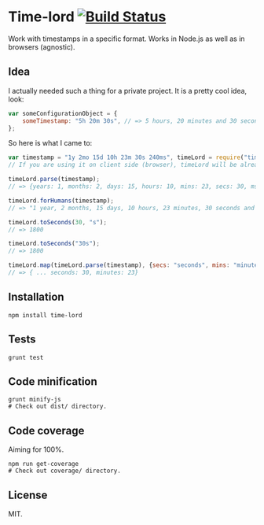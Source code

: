 # Time-lord [![Build Status](https://travis-ci.org/bound1ess/time-lord.svg?branch=master)](https://travis-ci.org/bound1ess/time-lord)

Work with timestamps in a specific format. Works in Node.js as well as in browsers (agnostic).

## Idea

I actually needed such a thing for a private project. It is a pretty cool idea, look:

```JavaScript
var someConfigurationObject = {
    someTimestamp: "5h 20m 30s", // => 5 hours, 20 minutes and 30 seconds (ago).
};
```

So here is what I came to:

```JavaScript
var timestamp = "1y 2mo 15d 10h 23m 30s 240ms", timeLord = require("time-lord");
// If you are using it on client side (browser), timeLord will be already available in `window` scope.

timeLord.parse(timestamp);
// => {years: 1, months: 2, days: 15, hours: 10, mins: 23, secs: 30, ms: 240}

timeLord.forHumans(timestamp);
// => "1 year, 2 months, 15 days, 10 hours, 23 minutes, 30 seconds and 240 milliseconds"

timeLord.toSeconds(30, "s");
// => 1800

timeLord.toSeconds("30s");
// => 1800

timeLord.map(timeLord.parse(timestamp), {secs: "seconds", mins: "minutes"});
// => { ... seconds: 30, minutes: 23}
```

## Installation

```shell
npm install time-lord
```

## Tests

```shell
grunt test
```

## Code minification

```shell
grunt minify-js
# Check out dist/ directory.
```

## Code coverage

Aiming for 100%.

```shell
npm run get-coverage
# Check out coverage/ directory.
```

## License

MIT.
